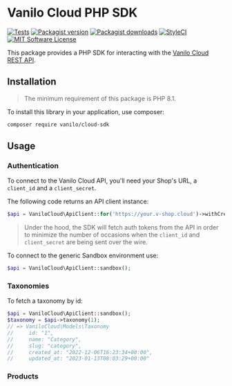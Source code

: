 # Vanilo Cloud PHP SDK

[![Tests](https://img.shields.io/github/actions/workflow/status/vaniloecc/vcl-php-sdk/tests.yml?branch=master&style=flat-square)](https://github.com/vaniloecc/vcl-php-sdk/actions?query=workflow%3Atests)
[![Packagist version](https://img.shields.io/packagist/v/vanilo/cloud-sdk.svg?style=flat-square)](https://packagist.org/packages/vanilo/cloud-sdk)
[![Packagist downloads](https://img.shields.io/packagist/dt/vanilo/cloud-sdk.svg?style=flat-square)](https://packagist.org/packages/vanilo/cloud-sdk)
[![StyleCI](https://styleci.io/repos/588679104/shield?branch=master)](https://styleci.io/repos/588679104)
[![MIT Software License](https://img.shields.io/badge/license-MIT-blue.svg?style=flat-square)](LICENSE.md)

This package provides a PHP SDK for interacting with the [Vanilo Cloud REST API](https://vanilo.cloud/docs/api/).

## Installation

> The minimum requirement of this package is PHP 8.1.

To install this library in your application, use composer:

```bash
composer require vanilo/cloud-sdk
```

## Usage

### Authentication

To connect to the Vanilo Cloud API, you'll need your Shop's URL, a `client_id` and a `client_secret`.

The following code returns an API client instance:

```php
$api = VaniloCloud\ApiClient::for('https://your.v-shop.cloud')->withCredentials('client id', 'client secret');
```

> Under the hood, the SDK will fetch auth tokens from the API in order to
> minimize the number of occasions when the `client_id` and `client_secret` are
> being sent over the wire.

To connect to the generic Sandbox environment use:

```php
$api = VaniloCloud\ApiClient::sandbox();
```

### Taxonomies

To fetch a taxonomy by id:

```php
$api = VaniloCloud\ApiClient::sandbox();
$taxonomy = $api->taxonomy(1);
// => VaniloCloud\Models\Taxonomy
//     id: "1",
//     name: "Category",
//     slug: "category",
//     created_at: "2022-12-06T16:23:34+00:00",
//     updated_at: "2023-01-13T08:03:29+00:00"
```

### Products
